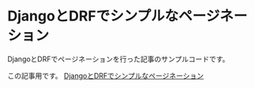 # DjangoとDRFでシンプルなページネーション
DjangoとDRFでページネーションを行った記事のサンプルコードです。

この記事用です。
[DjangoとDRFでシンプルなページネーション](https://selfs-ryo.com/detail/django_simple_pagination)

